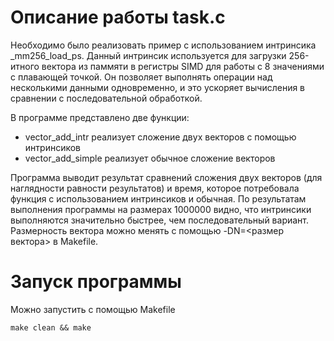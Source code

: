 # Описание работы task.c
Необходимо было реализовать пример с использованием интринсика _mm256_load_ps.
Данный интринсик используется для загрузки 256-итного вектора из паммяти в 
регистры SIMD для работы с 8 значениями с плавающей точкой. Он позволяет 
выполнять операции над несколькими данными одновременно, и это ускоряет 
вычисления в сравнении с последовательной обработкой.

В программе представлено две функции:
* vector_add_intr реализует сложение двух векторов с помощью интринсиков
* vector_add_simple реализует обычное сложение векторов

Программа выводит результат сравнений сложения двух векторов (для наглядности
равности результатов) и время, которое потребовала функция с использованием 
интринсиков и обычная. По результатам выполнения программы на размерах 1000000 
видно, что интринсики выполняются значительно быстрее, чем последовательный 
вариант.
Размерность вектора можно менять с помощью -DN=<размер вектора> в Makefile.

# Запуск программы
Можно запустить с помощью Makefile
```
make clean && make
```